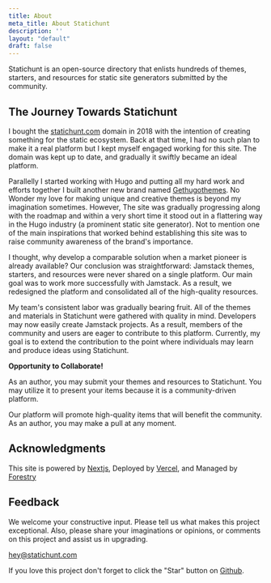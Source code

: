 ```yaml
---
title: About
meta_title: About Statichunt
description: ''
layout: "default"
draft: false
---
```

Statichunt is an open-source directory that enlists hundreds of themes, starters, and resources for static site generators submitted by the community.

## The Journey Towards Statichunt

I bought the <a href="https://statichunt.com/" target="_blank" >statichunt.com</a> domain in 2018 with the intention of creating something for the static ecosystem. Back at that time, I had no such plan to make it a real platform but I kept myself engaged working for this site. The domain was kept up to date, and gradually it swiftly became an ideal platform.

Parallelly I started working with Hugo and putting all my hard work and efforts together I built another new brand named <a href="https://gethugothemes.com/" target="_blank">Gethugothemes</a>. No Wonder my love for making unique and creative themes is beyond my imagination sometimes. However, The site was gradually progressing along with the roadmap and within a very short time it stood out in a flattering way in the Hugo industry (a prominent static site generator). Not to mention one of the main inspirations that worked behind establishing this site was to raise community awareness of the brand's importance.

I thought, why develop a comparable solution when a market pioneer is already available? Our conclusion was straightforward: Jamstack themes, starters, and resources were never shared on a single platform. Our main goal was to work more successfully with Jamstack. As a result, we redesigned the platform and consolidated all of the high-quality resources.

My team's consistent labor was gradually bearing fruit. All of the themes and materials in Statichunt were gathered with quality in mind. Developers may now easily create Jamstack projects. As a result, members of the community and users are eager to contribute to this platform. Currently, my goal is to extend the contribution to the point where individuals may learn and produce ideas using Statichunt.

**Opportunity to Collaborate!**

As an author, you may submit your themes and resources to Statichunt. You may utilize it to present your items because it is a community-driven platform.

Our platform will promote high-quality items that will benefit the community. As an author, you may make a pull at any moment.

## Acknowledgments

This site is powered by <a href="https://nextjs.org/" target="_blank" rel="nofollow noopener noreferrer">Nextjs</a>, Deployed by <a href="https://vercel.com/" target="_blank" rel="nofollow noopener noreferrer">Vercel</a>, and Managed by <a href="https://forestry.io/" target="_blank" rel="nofollow noopener noreferrer">Forestry</a>

## Feedback

We welcome your constructive input. Please tell us what makes this project exceptional. Also, please share your imaginations or opinions, or comments on this project and assist us in upgrading.

hey@statichunt.com

If you love this project don't forget to click the "Star" button on [Github](https://github.com/statichunt/statichunt).
